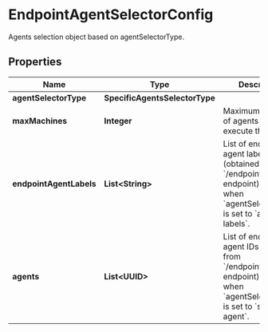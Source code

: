 

# EndpointAgentSelectorConfig

Agents selection object based on agentSelectorType.

## Properties

| Name | Type | Description | Notes |
|------------ | ------------- | ------------- | -------------|
|**agentSelectorType** | **SpecificAgentsSelectorType** |  |  [optional] |
|**maxMachines** | **Integer** | Maximum number of agents which can execute the test. |  [optional] |
|**endpointAgentLabels** | **List&lt;String&gt;** | List of endpoint agent label IDs (obtained from &#x60;/endpoint/labels&#x60; endpoint), required when &#x60;agentSelectorType&#x60; is set to &#x60;agent-labels&#x60;. |  [optional] |
|**agents** | **List&lt;UUID&gt;** | List of endpoint agent IDs (obtained from &#x60;/endpoint/agents&#x60; endpoint). Required when &#x60;agentSelectorType&#x60; is set to &#x60;specific-agent&#x60;. |  [optional] |



